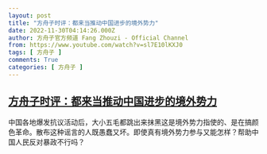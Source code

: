 ```yaml
---
layout: post
title: "方舟子时评：都来当推动中国进步的境外势力"
date: 2022-11-30T04:14:26.000Z
author: 方舟子官方频道 Fang Zhouzi - Official Channel
from: https://www.youtube.com/watch?v=sl7E10lKXJ0
tags: [ 方舟子 ]
comments: True
categories: [ 方舟子 ]
---
```

<!--1669781666000-->
[方舟子时评：都来当推动中国进步的境外势力](https://www.youtube.com/watch?v=sl7E10lKXJ0)
------

<div>
中国各地爆发抗议活动后，大小五毛都跳出来抹黑这是境外势力指使的、是在搞颜色革命。散布这种谣言的人既愚蠢又坏。即使真有境外势力参与又能怎样？帮助中国人民反对暴政不行吗？
</div>
